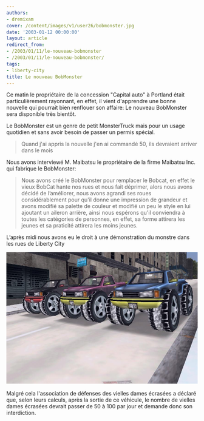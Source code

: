 ```yaml
---
authors:
- dremixam
cover: /content/images/v1/user26/bobmonster.jpg
date: '2003-01-12 00:00:00'
layout: article
redirect_from:
- /2003/01/11/le-nouveau-bobmonster
- /2003/01/11/le-nouveau-bobmonster/
tags:
- liberty-city
title: Le nouveau BobMonster
---
```



Ce matin le propriétaire de la concession "Capital auto" à Portland était particulièrement rayonnant, en effet, il vient d'apprendre une bonne nouvelle qui pourrait bien renflouer son affaire: Le nouveau BobMonster sera disponible très bientôt.

Le BobMonster est un genre de petit MonsterTruck mais pour un usage quotidien et sans avoir besoin de passer un permis spécial.

> Quand j'ai appris la nouvelle j'en ai commandé 50, ils devraient arriver dans le mois

Nous avons interviewé M. Maibatsu le propriétaire de la firme Maibatsu Inc. qui fabrique le BobMonster:

> Nous avons créé le BobMonster pour remplacer le Bobcat, en effet le vieux BobCat hante nos rues et nous fait déprimer, alors nous avons décidé de l’améliorer, nous avons agrandi ses roues considérablement pour qu'il donne une impression de grandeur et avons modifié sa palette de couleur et modifié un peu le style en lui ajoutant un aileron arrière, ainsi nous espérons qu'il conviendra à toutes les catégories de personnes, en effet, sa forme attirera les jeunes et sa praticité attirera les moins jeunes.

L’après midi nous avons eu le droit à une démonstration du monstre dans les rues de Liberty City

![](/content/images/v1/user26/course.jpg)

Malgré cela l'association de défenses des vielles dames écrasées a déclaré que, selon leurs calculs, après la sortie de ce véhicule, le nombre de vielles dames écrasées devrait passer de 50 à 100 par jour et demande donc son interdiction.